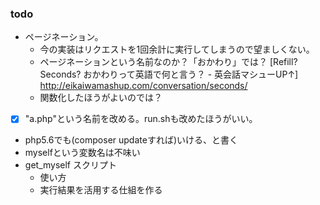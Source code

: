### todo

* ページネーション。
    * 今の実装はリクエストを1回余計に実行してしまうので望ましくない。
    * ページネーションという名前なのか？「おかわり」では？
      [Refill? Seconds? おかわりって英語で何と言う？ - 英会話マシューUP↑] http://eikaiwamashup.com/conversation/seconds/
    * 関数化したほうがよいのでは？
* [x] "a.php"という名前を改める。run.shも改めたほうがいい。
* php5.6でも(composer updateすれば)いける、と書く
* myselfという変数名は不味い
* get_myself スクリプト
    * 使い方
    * 実行結果を活用する仕組を作る

